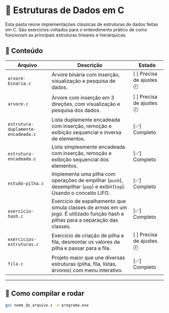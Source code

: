 # 🧠 Estruturas de Dados em C

Esta pasta reúne implementações clássicas de estruturas de dados feitas em C. São exercícios voltados para o entendimento prático de como funcionam as principais estruturas lineares e hierárquicas.

## 📌 Conteúdo

| Arquivo               | Descrição                                                                 | Estado |
|------------------------|--------------------------------------------------------------------------|--------|
| `arvore-binaria.c`       | Árvore binária com inserção, visualização e pesquisa de dados. | [ ] Precisa de ajustes 🕗|
| `arvore.c`               | Árvore com inserção em 3 direções, com visualização e pesquisa dos dados. | [ ] Precisa de ajustes 🕗|
| `estrutura-duplamente-encadeada.c` | Lista duplamente encadeada com inserção, remoção e exibição sequencial e inversa de elementos. | [✅] Completo|
| `estrutura-encadeada.c`        | Lista simplesmente encadeada com inserção, remoção e exibição sequencial dos elementos. | [✅] Completo |
| `estudo-pilha.c`     | Implementa uma pilha com operações de empilhar (`push`), desempilhar (`pop`) e exibir(`top`). Usando o conceito LIFO. | [✅] Completo |
| `exercicio-hash.c`       | Exercício de espalhamento que simula classes de armas em um jogo. É utilizado função hash e pilhas para a separação das classes.| [✅] Completo |
| `exercicios-estruturas.c`    | Exercício de criação de pilha e fila, desmontar os valores da pilha e passar para a fila. | [ ] Precisa de ajustes 🕗 |
| `fila.c`    | Projeto maior que une diversas estruturas (pilha, fila, listas, árvores) com menu interativo. | [✅] Completo |

---

## 🚀 Como compilar e rodar
```bash
gcc nome_do_arquivo.c -o programa.exe

